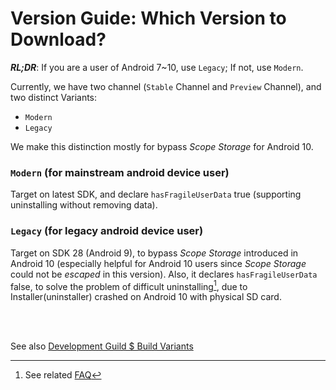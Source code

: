 # **Version Guide**: Which Version to Download?

**_RL;DR_**: If you are a user of Android 7~10, use `Legacy`; If not, use `Modern`.

Currently, we have two channel (`Stable` Channel and `Preview` Channel), and two distinct Variants:

- `Modern`
- `Legacy`

We make this distinction mostly for bypass _Scope Storage_ for Android 10.

### `Modern` (for mainstream android device user)

Target on latest SDK, and declare `hasFragileUserData` true (supporting uninstalling without removing data).

### `Legacy` (for legacy android device user)

Target on SDK 28 (Android 9), to bypass _Scope Storage_ introduced in Android 10
(especially helpful for Android 10 users since _Scope Storage_ could not be _escaped_ in this version).
Also, it declares `hasFragileUserData` false, to solve the problem of difficult uninstalling[^ud], due to Installer(uninstaller) crashed on Android 10
with physical SD card.

[^ud]: See related [FAQ](./FAQ.md#problems-with-uninstalling)

<br/>
<br/>

See also [Development Guild $ Build Variants](./Developer_Guide.md#build-variants)